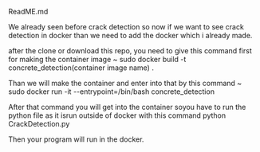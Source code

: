 ReadME.md


We already seen before crack detection so now if we want to see crack detection in docker than we need to add the docker which i already made. 

after the clone or download this repo, you need to give this command first for making the container image ~ sudo docker build -t concrete_detection(container image name) .

Than we will make the container and enter into that by this command ~ sudo docker run -it --entrypoint=/bin/bash concrete_detection

After that command you will get into the container soyou have to run the python file as it isrun outside of docker with this command python CrackDetection.py

Then your program will run in the docker. 